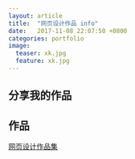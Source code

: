 ```yaml
---
layout: article
title:  "网页设计作品 info"
date:   2017-11-08 22:07:50 +0800
categories: portfolio
image:
  teaser: xk.jpg
  feature: xk.jpg
---
```


## 分享我的作品




## 作品

<a href="https://gwenshiga.github.io/portfolio/align.html" target="_blank">网页设计作品集</a>
